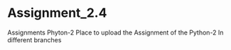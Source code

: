 # Assignment_2.4
Assignments Phyton-2
Place to upload the Assignment of the Python-2
In different branches




